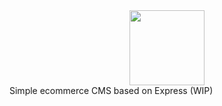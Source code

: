 <div style="text-align:center">
<img style="margin:auto;" src="http://www.guillaumepasquet.fr/statics/echoppe.png" width="120">
</div>
Simple ecommerce CMS based on Express (WIP)
